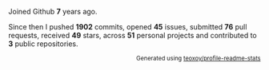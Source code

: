 Joined Github **7** years ago.

Since then I pushed **1902** commits, opened **45** issues, submitted **76** pull requests, received **49** stars, across **51** personal projects and contributed to **3** public repositories.

<p align="right"><sub>Generated using <a href="https://github.com/marketplace/actions/profile-readme-stats">teoxoy/profile-readme-stats</a></sub></p>
